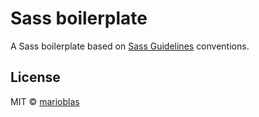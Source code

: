 # Sass boilerplate

A Sass boilerplate based on [Sass Guidelines](http://sass-guidelin.es/) conventions.

## License

MIT © [marioblas](https://github.com/marioblas)

